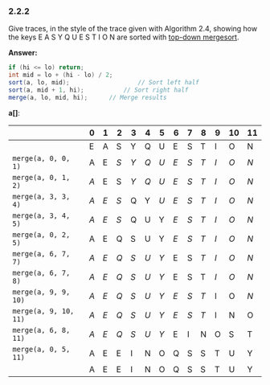 ### 2.2.2

Give traces, in the style of the trace given with Algorithm 2.4, showing how the keys E A S Y Q U E S T I O N are sorted with <u>top-down mergesort</u>.



**Answer:**

```java
if (hi <= lo) return;
int mid = lo + (hi - lo) / 2;
sort(a, lo, mid);					// Sort left half
sort(a, mid + 1, hi);			// Sort right half
merge(a, lo, mid, hi);		// Merge results
```



**a[]**:

|                       | 0    | 1    | 2    | 3    | 4    | 5    | 6    | 7    | 8    | 9    | 10   | 11   |
| --------------------- | ---- | ---- | ---- | ---- | ---- | ---- | ---- | ---- | ---- | ---- | ---- | ---- |
|                       | E    | A    | S    | Y    | Q    | U    | E    | S    | T    | I    | O    | N    |
| `merge(a, 0, 0, 1)`   | A    | E    | *S*  | *Y*  | *Q*  | *U*  | *E*  | *S*  | *T*  | *I*  | *O*  | *N*  |
| `merge(a, 0, 1, 2)`   | *A*  | E    | S    | *Y*  | *Q*  | *U*  | *E*  | *S*  | *T*  | *I*  | *O*  | *N*  |
| `merge(a, 3, 3, 4)`   | *A*  | *E*  | *S*  | Q    | Y    | *U*  | *E*  | *S*  | *T*  | *I*  | *O*  | *N*  |
| `merge(a, 3, 4, 5)`   | *A*  | *E*  | *S*  | Q    | U    | Y    | *E*  | *S*  | *T*  | *I*  | *O*  | *N*  |
| `merge(a, 0, 2, 5)`   | A    | E    | Q    | S    | U    | Y    | *E*  | *S*  | *T*  | *I*  | *O*  | *N*  |
| `merge(a, 6, 7, 7)`   | *A*  | *E*  | *Q*  | *S*  | *U*  | *Y*  | E    | S    | *T*  | *I*  | *O*  | *N*  |
| `merge(a, 6, 7, 8)`   | *A*  | *E*  | *Q*  | *S*  | *U*  | *Y*  | E    | S    | T    | *I*  | *O*  | *N*  |
| `merge(a, 9, 9, 10)`  | *A*  | *E*  | *Q*  | *S*  | *U*  | *Y*  | *E*  | *S*  | *T*  | I    | O    | *N*  |
| `merge(a, 9, 10, 11)` | *A*  | *E*  | *Q*  | *S*  | *U*  | *Y*  | *E*  | *S*  | *T*  | I    | N    | O    |
| `merge(a, 6, 8, 11)`  | *A*  | *E*  | *Q*  | *S*  | *U*  | *Y*  | E    | I    | N    | O    | S    | T    |
| `merge(a, 0, 5, 11)`  | A    | E    | E    | I    | N    | O    | Q    | S    | S    | T    | U    | Y    |
|                       | A    | E    | E    | I    | N    | O    | Q    | S    | S    | T    | U    | Y    |

